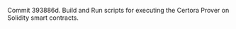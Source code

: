 Commit 393886d.                    Build and Run scripts for executing the Certora Prover on Solidity smart contracts.